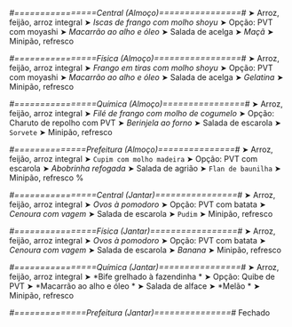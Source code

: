 
*#================Central (Almoço)================#*
➤ Arroz, feijão, arroz integral
➤ *Iscas de frango com molho shoyu*
➤ Opção: PVT com moyashi
➤ *Macarrão ao alho e óleo*
➤ Salada de acelga
➤ *Maçã*
➤ Minipão, refresco

*#================Física (Almoço)=================#*
➤ Arroz, feijão, arroz integral
➤ *Frango em tiras com molho shoyu*
➤ Opção: PVT com moyashi
➤ *Macarrão ao alho e óleo*
➤ Salada de acelga
➤ *Gelatina*
➤ Minipão, refresco

*#================Química (Almoço)================#*
➤ Arroz, feijão, arroz integral
➤ *Filé de frango com molho de cogumelo*
➤ Opção: Charuto de repolho com PVT
➤ *Berinjela ao forno*
➤ Salada de escarola 
➤ `Sorvete`
➤ Minipão, refresco

*#==============Prefeitura (Almoço)===============#*
➤ Arroz, feijão, arroz integral
➤ `Cupim com molho madeira`
➤ Opção: PVT com escarola
➤ *Abobrinha refogada*
➤ Salada de agrião
➤ `Flan de baunilha`
➤ Minipão, refresco
%

*#================Central (Jantar)================#*
➤ Arroz, feijão, arroz integral
➤ *Ovos à pomodoro*
➤ Opção: PVT com batata
➤ *Cenoura com vagem*
➤ Salada de escarola
➤ `Pudim`
➤ Minipão, refresco

*#================Física (Jantar)=================#*
➤ Arroz, feijão, arroz integral
➤ *Ovos à pomodoro*
➤ Opção: PVT com batata
➤ *Cenoura com vagem*
➤ Salada de escarola
➤ *Banana*
➤ Minipão, refresco

*#================Química (Jantar)================#*
➤ Arroz, feijão, arroz integral
➤ *Bife grelhado à fazendinha *
➤ Opção: Quibe de PVT 
➤ *Macarrão ao alho e óleo *
➤ Salada de alface 
➤ *Melão *
➤ Minipão, refresco

*#==============Prefeitura (Jantar)===============#*
Fechado
